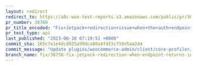 ```yaml
---
layout: redirect
redirect_to: https://a8c-woo-test-reports.s3.amazonaws.com/public/pr/38760/api/index.html
pr_number: 38760
pr_title_encoded: "Fix+Jetpack+redirection+issue+when+the+auth+endpoint+returns+an+invalid+url"
pr_test_type: api
last_published: "2023-06-16 07:19:51 +0000"
commit_sha: 165c7e1e4dcd925a99dca80a4f453c710d5aa2d4
commit_message: "Update plugins/woocommerce-admin/client/core-profiler/index.tsx"
branch_name: fix/38758-fix-jetpack-redirection-when-endpoint-returns-invalid-url
---
```

